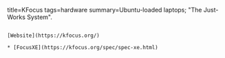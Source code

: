 title=KFocus
tags=hardware
summary=Ubuntu-loaded laptops; "The Just-Works System".
~~~~~~

[Website](https://kfocus.org/)

* [FocusXE](https://kfocus.org/spec/spec-xe.html)
